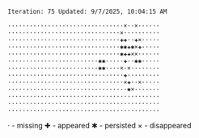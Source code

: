 `Iteration: 75 Updated: 9/7/2025, 10:04:15 AM`
<!-- GOL_START -->
`································×··×······`</br>
`·······························×··········`</br>
`·······························✚✚··✚×·····`</br>
`·······························✱✱✚✱×✚·····`</br>
`·······························✱✚✚××······`</br>
`·························✱✱·····✚··✱✱·····`</br>
`·························✱✱····×·×········`</br>
`································✚·········`</br>
`································×✚··×·····`</br>
`·································✱×·······`</br>
`··········································`</br>
`··········································`</br>
`··········································`</br>
<!-- GOL_END -->
· - missing
✚ - appeared
✱ - persisted
× - disappeared